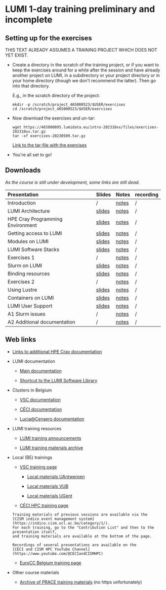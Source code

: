 # LUMI 1-day training preliminary and incomplete

<!--
## Organisation

-   [Schedule](schedule.md)
-->

## Setting up for the exercises

THIS TEXT ALREADY ASSUMES A TRAINING PROJECT WHICH DOES NOT YET EXIST.

-   Create a directory in the scratch of the training project, or if you want to
    keep the exercises around for a while after the session and have already
    another project on LUMI, in a subdirectory or your project directory 
    or in your home directory (though we don't recommend the latter).
    Then go into that directory.

    E.g., in the scratch directory of the project:

    ```
    mkdir -p /scratch/project_465000523/$USER/exercises
    cd /scratch/project_465000523/$USER/exercises
    ```

-   Now download the exercises and un-tar:

    ```
    wget https://465000095.lumidata.eu/intro-202310xx/files/exercises-202310xx.tar.gz
    tar -xf exercises-20230509.tar.gz
    ```

    [Link to the tar-file with the exercises](https://465000095.lumidata.eu/intro-202310xx/files/exercises-20230509.tar.gz)

-   You're all set to go!


## Downloads

*As the course is still under development, some links are still dead.*

| Presentation | Slides | Notes | recording |
|:-------------|:-------|:------|:----------|
| Introduction | / | [notes](00_Introduction.md) | / |
| LUMI Architecture | [slides](https://465000095.lumidata.eu/intro-202310xx/files/LUMI-BE-Intro-202310XX-01-architecture.pdf) | [notes](01_Architecture.md) | / |
| HPE Cray Programming Environment | [slides](https://465000095.lumidata.eu/intro-202310xx/files/LUMI-BE-Intro-202310XX-02-CPE.pdf) | [notes](02_CPE.md) | / |
| Getting access to LUMI | [slides](https://465000095.lumidata.eu/intro-202310xx/files/LUMI-BE-Intro-202310XX-03-access.pdf) | [notes](03_LUMI_access.md) | / |
| Modules on LUMI | [slides](https://465000095.lumidata.eu/intro-202310xx/files/LUMI-BE-Intro-202310XX-04-modules.pdf) | [notes](04_Modules.md) | / |
| LUMI Software Stacks | [slides](https://465000095.lumidata.eu/intro-202310xx/files/LUMI-BE-Intro-202310XX-05-software.pdf) | [notes](05_Software_stacks.md) | / |
| Exercises 1 | / | [notes](06_Exercises_1.md) | / |
| Slurm on LUMI | [slides](https://465000095.lumidata.eu/intro-202310xx/files/LUMI-BE-Intro-202310XX-07-slurm.pdf) | [notes](07_Slurm.md) | / |
| Binding resources | [slides](https://465000095.lumidata.eu/intro-202310xx/files/LUMI-BE-Intro-202310XX-binding.pdf) | [notes](08_Binding.md) | / | 
| Exercises 2 | / | [notes](09_Exercises_2.md) | / |
| Using Lustre | [slides](https://465000095.lumidata.eu/intro-202310xx/files/LUMI-BE-Intro-202310XX-10-lustre.pdf) | [notes](10_Lustre.md) | / |
| Containers on LUMI | [slides](https://465000095.lumidata.eu/intro-202310xx/files/LUMI-BE-Intro-202310XX-11-containers.pdf) | [notes](11_Containers.md) | / |
| LUMI User Support | [slides](https://465000095.lumidata.eu/intro-202310xx/files/LUMI-BE-Intro-202310XX-12-support.pdf) | [notes](12_Support.md) | / |
| A1 Slurm issues | / | [notes](A01_Slurm_issues.md) | / | 
| A2 Additional documentation | / | [notes](A02_Documentation.md) | / | 


## Web links

-   [Links to additional HPE Cray documentation](A02_Documentation.md)

-   LUMI documentation

    -   [Main documentation](https://docs.lumi-supercomputer.eu/)

    -   [Shortcut to the LUMI Software Library](https://lumi-supercomputer.github.io/LUMI-EasyBuild-docs/)

-   Clusters in Belgium

    -   [VSC documentation](https://docs.vscentrum.be/en/latest/)

    -   [CÉCI documentation](https://support.ceci-hpc.be/doc/index.html)

    -   [Lucia@Cenaero documentation](https://doc.lucia.cenaero.be/)

-   LUMI training resources

    -   [LUMI training announcements](https://www.lumi-supercomputer.eu/events/)

    -   [LUMI training materials archive](https://lumi-supercomputer.github.io/LUMI-training-materials/)

-   Local (BE) trainings

    -   [VSC training page](https://www.vscentrum.be/vsctraining)

        -   [Local materials UAntwerpen](https://www.uantwerpen.be/en/research-facilities/calcua/training/)
  
        -   [Local materials VUB](https://hpc.vub.be/docs/training-material/)

        -   [Local materials UGent](https://www.ugent.be/hpc/en/training)

     -   [CÉCI HPC training page](https://www.ceci-hpc.be/training.html)

        Training materials of previous sessions are available via the 
        [CISM indico event management system](https://indico.cism.ucl.ac.be/category/1/). 
        For each training, go to the "Contribution List" and then to the presentation itself,
        and training materials are available at the bottom of the page.

        Recordings of several presentations are available on the 
        [CÉCI and CISM HPC YouTube Channel](https://www.youtube.com/@CECIandCISMHPC)

    -   [EuroCC Belgium training page](https://www.enccb.be/training)

-   Other course materials

    -   [Archive of PRACE training materials](https://training.prace-ri.eu/) (no https unfortunately)


